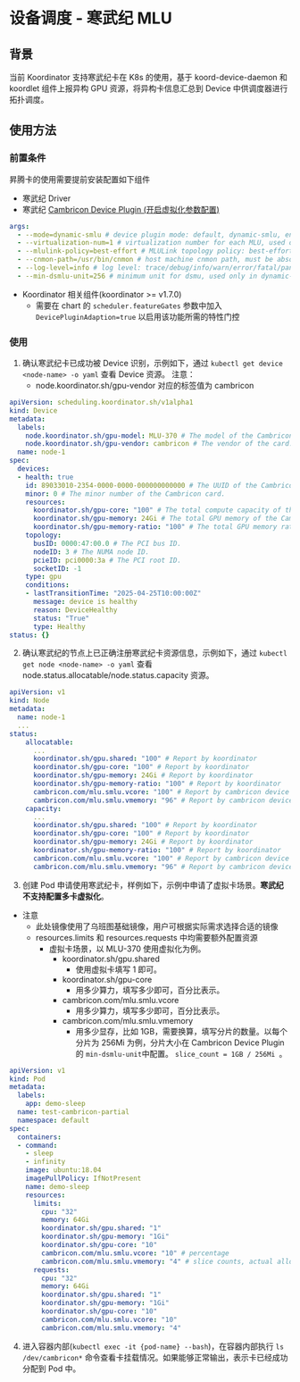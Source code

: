 # 设备调度 - 寒武纪 MLU

## 背景

当前 Koordinator 支持寒武纪卡在 K8s 的使用，基于 koord-device-daemon 和 koordlet 组件上报异构 GPU 资源，将异构卡信息汇总到 Device 中供调度器进行拓扑调度。

## 使用方法

### 前置条件

昇腾卡的使用需要提前安装配置如下组件
- 寒武纪 Driver
- 寒武纪 [Cambricon Device Plugin (开启虚拟化参数配置)](https://github.com/Cambricon/cambricon-k8s-device-plugin)
```yaml dynamic-smlu 启动参数
args:
  - --mode=dynamic-smlu # device plugin mode: default, dynamic-smlu, env-share, mim, topology-aware
  - --virtualization-num=1 # virtualization number for each MLU, used only in env-share mode, set to 110 to support multi cards per container in env-share mode
  - --mlulink-policy=best-effort # MLULink topology policy: best-effort, guaranteed or restricted, used only in topology-aware mode
  - --cnmon-path=/usr/bin/cnmon # host machine cnmon path, must be absolute path. comment out this line to avoid mounting cnmon
  - --log-level=info # log level: trace/debug/info/warn/error/fatal/panic" default:"info"
  - --min-dsmlu-unit=256 # minimum unit for dsmu, used only in dynamic-smlu mode" default:"0" env:"MIN-DSMLU-UNIT"
```
- Koordinator 相关组件(koordinator >= v1.7.0)
  - 需要在 chart 的 `scheduler.featureGates` 参数中加入 `DevicePluginAdaption=true` 以启用该功能所需的特性门控

### 使用

1. 确认寒武纪卡已成功被 Device 识别，示例如下，通过 `kubectl get device <node-name> -o yaml` 查看 Device 资源。
注意：
   - node.koordinator.sh/gpu-vendor 对应的标签值为 cambricon
```yaml
apiVersion: scheduling.koordinator.sh/v1alpha1
kind: Device
metadata:
  labels:
    node.koordinator.sh/gpu-model: MLU-370 # The model of the Cambricon card.
    node.koordinator.sh/gpu-vendor: cambricon # The vendor of the card.
  name: node-1
spec:
  devices:
  - health: true
    id: 89033010-2354-0000-0000-000000000000 # The UUID of the Cambricon card (mocked value).
    minor: 0 # The minor number of the Cambricon card.
    resources:
      koordinator.sh/gpu-core: "100" # The total compute capacity of the Cambricon card in percentage.
      koordinator.sh/gpu-memory: 24Gi # The total GPU memory of the Cambricon card.
      koordinator.sh/gpu-memory-ratio: "100" # The total GPU memory ratio in percentage.
    topology:
      busID: 0000:47:00.0 # The PCI bus ID.
      nodeID: 3 # The NUMA node ID.
      pcieID: pci0000:3a # The PCI root ID.
      socketID: -1
    type: gpu
    conditions:
    - lastTransitionTime: "2025-04-25T10:00:00Z"
      message: device is healthy
      reason: DeviceHealthy
      status: "True"
      type: Healthy
status: {}
```
2. 确认寒武纪的节点上已正确注册寒武纪卡资源信息，示例如下，通过 `kubectl get node <node-name> -o yaml` 查看 node.status.allocatable/node.status.capacity 资源。

```yaml
apiVersion: v1
kind: Node
metadata:
  name: node-1
  ...
status:
    allocatable:
      ...
      koordinator.sh/gpu.shared: "100" # Report by koordinator
      koordinator.sh/gpu-core: "100" # Report by koordinator
      koordinator.sh/gpu-memory: 24Gi # Report by koordinator
      koordinator.sh/gpu-memory-ratio: "100" # Report by koordinator
      cambricon.com/mlu.smlu.vcore: "100" # Report by cambricon device plugin
      cambricon.com/mlu.smlu.vmemory: "96" # Report by cambricon device plugin
    capacity:
      ...
      koordinator.sh/gpu.shared: "100" # Report by koordinator
      koordinator.sh/gpu-core: "100" # Report by koordinator
      koordinator.sh/gpu-memory: 24Gi # Report by koordinator
      koordinator.sh/gpu-memory-ratio: "100" # Report by koordinator
      cambricon.com/mlu.smlu.vcore: "100" # Report by cambricon device plugin
      cambricon.com/mlu.smlu.vmemory: "96" # Report by cambricon device plugin
```

3. 创建 Pod 申请使用寒武纪卡，样例如下，示例中申请了虚拟卡场景。**寒武纪不支持配置多卡虚拟化**。
- 注意
   - 此处镜像使用了乌班图基础镜像，用户可根据实际需求选择合适的镜像
   - resources.limits 和 resources.requests 中均需要额外配置资源
     - 虚拟卡场景，以 MLU-370 使用虚拟化为例。
       - koordinator.sh/gpu.shared
         - 使用虚拟卡填写 1 即可。
       - koordinator.sh/gpu-core
         - 用多少算力，填写多少即可，百分比表示。
       - cambricon.com/mlu.smlu.vcore
         - 用多少算力，填写多少即可，百分比表示。
       - cambricon.com/mlu.smlu.vmemory
         - 用多少显存，比如 1GB，需要换算，填写分片的数量。以每个分片为 256Mi 为例，分片大小在 Cambricon Device Plugin 的 `min-dsmlu-unit`中配置。 `slice_count = 1GB / 256Mi `。

```yaml partial-card
apiVersion: v1
kind: Pod
metadata:
  labels:
    app: demo-sleep
  name: test-cambricon-partial
  namespace: default
spec:
  containers:
  - command:
    - sleep
    - infinity
    image: ubuntu:18.04
    imagePullPolicy: IfNotPresent
    name: demo-sleep
    resources:
      limits:
        cpu: "32"
        memory: 64Gi
        koordinator.sh/gpu.shared: "1"
        koordinator.sh/gpu-memory: "1Gi"
        koordinator.sh/gpu-core: "10"
        cambricon.com/mlu.smlu.vcore: "10" # percentage
        cambricon.com/mlu.smlu.vmemory: "4" # slice counts, actual allocated memory: 4*256Mi=1Gi
      requests:
        cpu: "32"
        memory: 64Gi
        koordinator.sh/gpu.shared: "1"
        koordinator.sh/gpu-memory: "1Gi"
        koordinator.sh/gpu-core: "10"
        cambricon.com/mlu.smlu.vcore: "10" 
        cambricon.com/mlu.smlu.vmemory: "4" 
```
4. 进入容器内部(`kubectl exec -it {pod-name} --bash`)，在容器内部执行 `ls /dev/cambricon*` 命令查看卡挂载情况。如果能够正常输出，表示卡已经成功分配到 Pod 中。
